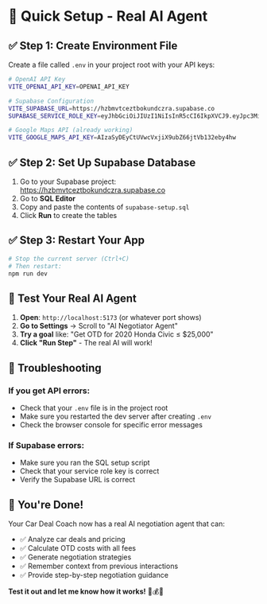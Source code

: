 # 🚀 Quick Setup - Real AI Agent

## ✅ **Step 1: Create Environment File**

Create a file called `.env` in your project root with your API keys:

```bash
# OpenAI API Key
VITE_OPENAI_API_KEY=OPENAI_API_KEY

# Supabase Configuration  
VITE_SUPABASE_URL=https://hzbmvtceztbokundczra.supabase.co
SUPABASE_SERVICE_ROLE_KEY=eyJhbGciOiJIUzI1NiIsInR5cCI6IkpXVCJ9.eyJpc3MiOiJzdXBhYmFzZSIsInJlZiI6Imh6Ym12dGNlenRib2t1bmRjenJhIiwicm9sZSI6InNlcnZpY2Vfcm9sZSIsImlhdCI6MTc1OTA2MzUzMSwiZXhwIjoyMDc0NjM5NTMxfQ.pPSZBmG2bQLvGRqR4UclX2HU65ItBrRVEPQq4Btwv80

# Google Maps API (already working)
VITE_GOOGLE_MAPS_API_KEY=AIzaSyDEyCtUVwcVxjiX9ubZ66jtVb132eby4hw
```

## ✅ **Step 2: Set Up Supabase Database**

1. Go to your Supabase project: https://hzbmvtceztbokundczra.supabase.co
2. Go to **SQL Editor**
3. Copy and paste the contents of `supabase-setup.sql`
4. Click **Run** to create the tables

## ✅ **Step 3: Restart Your App**

```bash
# Stop the current server (Ctrl+C)
# Then restart:
npm run dev
```

## 🎯 **Test Your Real AI Agent**

1. **Open**: `http://localhost:5173` (or whatever port shows)
2. **Go to Settings** → Scroll to "AI Negotiator Agent"
3. **Try a goal** like: "Get OTD for 2020 Honda Civic ≤ $25,000"
4. **Click "Run Step"** - The real AI will work!

## 🔧 **Troubleshooting**

### If you get API errors:
- Check that your `.env` file is in the project root
- Make sure you restarted the dev server after creating `.env`
- Check the browser console for specific error messages

### If Supabase errors:
- Make sure you ran the SQL setup script
- Check that your service role key is correct
- Verify the Supabase URL is correct

## 🎉 **You're Done!**

Your Car Deal Coach now has a real AI negotiation agent that can:
- ✅ Analyze car deals and pricing
- ✅ Calculate OTD costs with all fees
- ✅ Generate negotiation strategies
- ✅ Remember context from previous interactions
- ✅ Provide step-by-step negotiation guidance

**Test it out and let me know how it works!** 🚗💰🤖




